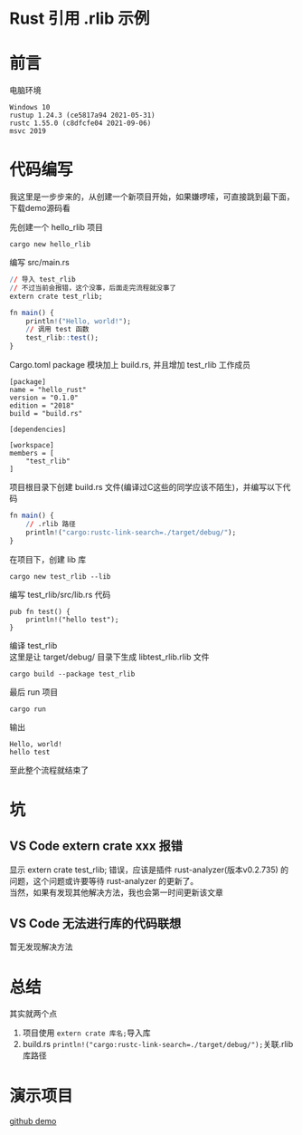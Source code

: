 # Rust 引用 .rlib 示例

# 前言

电脑环境  

```
Windows 10
rustup 1.24.3 (ce5817a94 2021-05-31)
rustc 1.55.0 (c8dfcfe04 2021-09-06)
msvc 2019
```

# 代码编写

我这里是一步步来的，从创建一个新项目开始，如果嫌啰嗦，可直接跳到最下面，下载demo源码看

先创建一个 hello_rlib 项目

```
cargo new hello_rlib
```

编写 src/main.rs

```r
// 导入 test_rlib
// 不过当前会报错，这个没事，后面走完流程就没事了
extern crate test_rlib;

fn main() {
    println!("Hello, world!");
    // 调用 test 函数
    test_rlib::test();
}
```

Cargo.toml package 模块加上 build.rs, 并且增加 test_rlib 工作成员

```
[package]
name = "hello_rust"
version = "0.1.0"
edition = "2018"
build = "build.rs"

[dependencies]

[workspace]
members = [
    "test_rlib"
]
```

项目根目录下创建 build.rs 文件(编译过C这些的同学应该不陌生)，并编写以下代码

```r
fn main() {
	// .rlib 路径
    println!("cargo:rustc-link-search=./target/debug/");
}
```

在项目下，创建 lib 库

```
cargo new test_rlib --lib
```

编写 test_rlib/src/lib.rs 代码

```
pub fn test() {
    println!("hello test");
}
```

编译 test_rlib  
这里是让 target/debug/ 目录下生成 libtest_rlib.rlib 文件  

```
cargo build --package test_rlib
```

最后 run 项目

```
cargo run
```

输出

```
Hello, world!
hello test
```

至此整个流程就结束了

# 坑

## VS Code  extern crate xxx 报错
显示 extern crate test_rlib; 错误，应该是插件 rust-analyzer(版本v0.2.735) 的问题，这个问题或许要等待 rust-analyzer 的更新了。  
当然，如果有发现其他解决方法，我也会第一时间更新该文章


## VS Code 无法进行库的代码联想

暂无发现解决方法

# 总结

其实就两个点

1. 项目使用 ```extern crate 库名;```导入库
2. build.rs ```println!("cargo:rustc-link-search=./target/debug/");```关联.rlib 库路径

# 演示项目
[github demo](https://github.com/SyKingW/hello_rlib)


